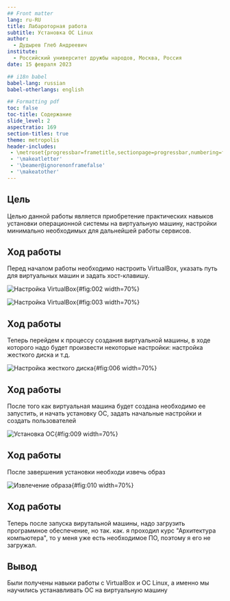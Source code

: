 ```yaml
---
## Front matter
lang: ru-RU
title: Лабароторная работа
subtitle: Установка OC Linux
author:
  - Дудырев Глеб Андреевич
institute:
  - Российский университет дружбы народов, Москва, Россия
date: 15 февраля 2023

## i18n babel
babel-lang: russian
babel-otherlangs: english

## Formatting pdf
toc: false
toc-title: Содержание
slide_level: 2
aspectratio: 169
section-titles: true
theme: metropolis
header-includes:
 - \metroset{progressbar=frametitle,sectionpage=progressbar,numbering=fraction}
 - '\makeatletter'
 - '\beamer@ignorenonframefalse'
 - '\makeatother'
---
```







## Цель

Целью данной работы является приобретение практических навыков установки операционной системы на виртуальную машину, настройки минимально необходимых для дальнейшей работы сервисов.

## Ход работы

Перед началом работы необходимо настроить VirtualBox, указать путь для виртуальных машин и задать хост-клавишу.

![Настройка VirtualBox](image/2.png){#fig:002 width=70%}

![Настройка VirtualBox](image/3.png){#fig:003 width=70%}

## Ход работы

Теперь перейдем к процессу создания виртуальной машины, в ходе которого надо будет произвести некоторые настройки: настройка жесткого диска и т.д.

![Настройка жесткого диска](image/6.png){#fig:006 width=70%}

## Ход работы

После того как виртуальная машина будет создана необходимо ее запустить, и начать установку ОС, задать начальные настройки и создать пользователей

![Установка ОС](image/9.png){#fig:009 width=70%}

## Ход работы

После завершения установки необходи извечь образ

![Извлечение образа](image/10.png){#fig:010 width=70%}

## Ход работы

Теперь после запуска вирутальной машины, надо загрузить программное обеспечение, но так. как. я проходил курс "Архитектура компьютера", то у меня уже есть необходимое ПО, поэтому я его не загружал.

## Вывод

Были получены навыки работы с VirtualBox и OC Linux, а именно мы научились устанавливать ОС на виртуальную машину 

